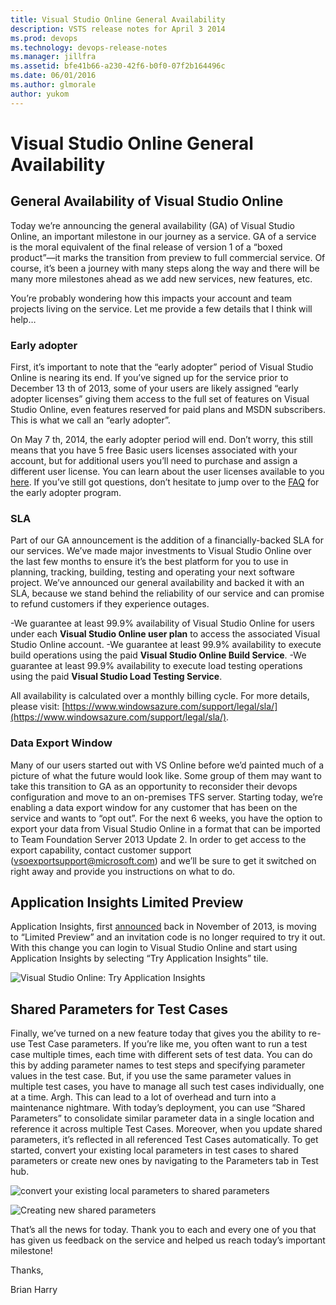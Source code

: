 ```yaml
---
title: Visual Studio Online General Availability
description: VSTS release notes for April 3 2014
ms.prod: devops
ms.technology: devops-release-notes
ms.manager: jillfra
ms.assetid: bfe41b66-a230-42f6-b0f0-07f2b164496c
ms.date: 06/01/2016
ms.author: glmorale
author: yukom
---
```


# Visual Studio Online General Availability

## General Availability of Visual Studio Online

Today we’re announcing the general availability (GA) of Visual Studio Online, an important milestone in our journey as a service. GA of a service is the moral equivalent of the final release of version 1 of a “boxed product”—it marks the transition from preview to full commercial service. Of course, it’s been a journey with many steps along the way and there will be many more milestones ahead as we add new services, new features, etc.

You’re probably wondering how this impacts your account and team projects living on the service. Let me provide a few details that I think will help…

### Early adopter

First, it’s important to note that the “early adopter” period of Visual Studio Online is nearing its end. If you’ve signed up for the service prior to December 13 th of 2013, some of your users are likely assigned “early adopter licenses” giving them access to the full set of features on Visual Studio Online, even features reserved for paid plans and MSDN subscribers. This is what we call an “early adopter”.

On May 7 th, 2014, the early adopter period will end. Don’t worry, this still means that you have 5 free Basic users licenses associated with your account, but for additional users you’ll need to purchase and assign a different user license. You can learn about the user licenses available to you [here](https://visualstudio.microsoft.com/products/visual-studio-online-overview-vs). If you’ve still got questions, don’t hesitate to jump over to the [FAQ](https://visualstudio.microsoft.com/support/early-adopter-faq-vs) for the early adopter program.

### SLA

Part of our GA announcement is the addition of a financially-backed SLA for our services. We’ve made major investments to Visual Studio Online over the last few months to ensure it’s the best platform for you to use in planning, tracking, building, testing and operating your next software project. We’ve announced our general availability and backed it with an SLA, because we stand behind the reliability of our service and can promise to refund customers if they experience outages.

-We guarantee at least 99.9% availability of Visual Studio Online for users under each **Visual Studio Online user plan** to access the associated Visual Studio Online account.
-We guarantee at least 99.9% availability to execute build operations using the paid **Visual Studio Online Build Service**.
-We guarantee at least 99.9% availability to execute load testing operations using the paid **Visual Studio Load Testing Service**.

All availability is calculated over a monthly billing cycle. For more details, please visit: [https://www.windowsazure.com/support/legal/sla/](https://www.windowsazure.com/support/legal/sla/).

### Data Export Window

Many of our users started out with VS Online before we’d painted much of a picture of what the future would look like. Some group of them may want to take this transition to GA as an opportunity to reconsider their devops configuration and move to an on-premises TFS server. Starting today, we’re enabling a data export window for any customer that has been on the service and wants to “opt out”. For the next 6 weeks, you have the option to export your data from Visual Studio Online in a format that can be imported to Team Foundation Server 2013 Update 2. In order to get access to the export capability, contact customer support ([vsoexportsupport@microsoft.com](mailto:vsoexportsupport@microsoft.com)) and we’ll be sure to get it switched on right away and provide you instructions on what to do.

## Application Insights Limited Preview

Application Insights, first [announced](https://visualstudio.microsoft.com/articles/news/2013/nov-13-team-services) back in November of 2013, is moving to “Limited Preview” and an invitation code is no longer required to try it out. With this change you can login to Visual Studio Online and start using Application Insights by selecting “Try Application Insights” tile.

![Visual Studio Online: Try Application Insights](_img/4_3_01.png)

## Shared Parameters for Test Cases

Finally, we’ve turned on a new feature today that gives you the ability to re-use Test Case parameters. If you’re like me, you often want to run a test case multiple times, each time with different sets of test data. You can do this by adding parameter names to test steps and specifying parameter values in the test case. But, if you use the same parameter values in multiple test cases, you have to manage all such test cases individually, one at a time. Argh. This can lead to a lot of overhead and turn into a maintenance nightmare. With today’s deployment, you can use “Shared Parameters” to consolidate similar parameter data in a single location and reference it across multiple Test Cases. Moreover, when you update shared parameters, it’s reflected in all referenced Test Cases automatically. To get started, convert your existing local parameters in test cases to shared parameters or create new ones by navigating to the Parameters tab in Test hub.

![convert your existing local parameters to shared parameters](_img/4_3_02.png)

![Creating new shared parameters](_img/4_3_03.png)

That’s all the news for today. Thank you to each and every one of you that has given us feedback on the service and helped us reach today’s important milestone!

Thanks,

Brian Harry
